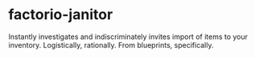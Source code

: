 # factorio-janitor

Instantly investigates and indiscriminately invites import of items to your inventory. Logistically, rationally. From blueprints, specifically.
